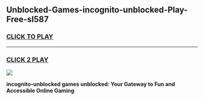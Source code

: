 
## Unblocked-Games-incognito-unblocked-Play-Free-sl587
<h3>
<a href="https://premium76.site?title=incognito-unblocked&ref=19M">CLICK TO PLAY</a></h3>
<hr>

<h3>
<a href="https://premium76.site?title=incognito-unblocked&ref=19M">CLICK 2 PLAY</a>
  
</h3>

<a href="https://premium76.site?title=incognito-unblocked&ref=19M"><img src="https://clearcache.store/games.png"></a>


**incognito-unblocked games unblocked: Your Gateway to Fun and Accessible Online Gaming**
